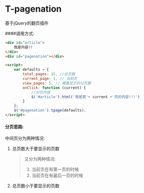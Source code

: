 # T-pagenation
基于jQuery的翻页插件

####调用方式:
```html
<div id="article">
    我是内容!!
</div>
<div id="pagenation"></div>

<script>
    var defaults = {
        total_pages: 15, //总页数
        current_page: 1, // 当前页
        view_pages: 5, // 需要显示的分页数
        onClick: function (current) {
            //分页内容
            $('#article').html('我是第'+ current +'页的内容!!!')
        }
    };
    $('#pagenation').tpage(defaults);
</script>
```

#### 分页思路: ####
中间页分为两种情况:
1. 总页数大于要显示的页数

    > 又分为两种情况:
    > 1. 当前页在有第一页的时候
    > 2. 当前页在有最后一页的时候 
2. 总页数小于要显示的页数